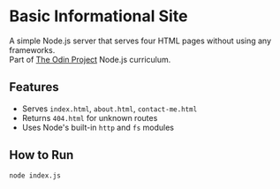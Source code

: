 # Basic Informational Site

A simple Node.js server that serves four HTML pages without using any frameworks.  
Part of [The Odin Project](https://www.theodinproject.com/lessons/nodejs-basic-informational-site) Node.js curriculum.

## Features
- Serves `index.html`, `about.html`, `contact-me.html`
- Returns `404.html` for unknown routes
- Uses Node's built-in `http` and `fs` modules

## How to Run
```bash
node index.js


